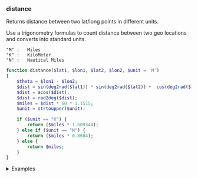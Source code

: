 ### distance

Returns distance between two lat/long points in different units.

Use a trigonometry formulas to count distance between two geo locations and converts into standard units.
```
"M" :   Miles
"K" :   KiloMeter
"N" :   Nautical Miles
```

```php
function distance($lat1, $lon1, $lat2, $lon2, $unit = 'M')
{
    $theta = $lon1 - $lon2;
    $dist = sin(deg2rad($lat1)) * sin(deg2rad($lat2)) +  cos(deg2rad($lat1)) * cos(deg2rad($lat2)) * cos(deg2rad($theta));
    $dist = acos($dist);
    $dist = rad2deg($dist);
    $miles = $dist * 60 * 1.1515;
    $unit = strtoupper($unit);

    if ($unit == "K") {
        return ($miles * 1.609344);
    } else if ($unit == "N") {
        return ($miles * 0.8684);
    } else {
        return $miles;
    }
}
```

<details>
<summary>Examples</summary>

```php
distance(37.090240, -95.712891, -25.274399, 133.775131, 'M'); //8193.1341763628

distance(37.090240, -95.712891, -25.274399, 133.775131, 'K'); //15183.753256476704

distance(37.090240, -95.712891, -25.274399, 133.775131, 'N'); //8193.1341763628
```

</details>
